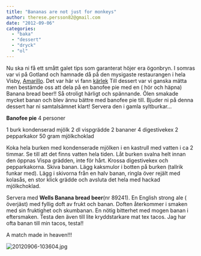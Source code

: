 ```yaml
---
title: "Bananas are not just for monkeys"
author: therese.persson82@gmail.com
date: "2012-09-06"
categories: 
  - "baka"
  - "dessert"
  - "dryck"
  - "ol"
---
```


Nu ska ni få ett smått galet tips som garanterat höjer era ögonbryn. I somras var vi på Gotland och hamnade då på den mysigaste restaurangen i hela Visby, [Amarillo](https://www.amarillovisby.se/se "Amarillo"). Det var här vi fann [kärlek](/posts/krlek-vid-forsta-ogonkastet/) Till dessert var vi ganska mätta men bestämde oss att dela på en banofee pie med en ( hör och häpna) Banana bread beer!! Så otroligt härligt och spännande. Ölen smakade mycket banan och blev ännu bättre med banofee pie till. Bjuder ni på denna dessert har ni samtalsämnet klart! Servera den i gamla syltburkar...

**Banofee pie** 4 personer

1 burk kondenserad mjölk 2 dl vispgrädde 2 bananer 4 digestivekex 2 pepparkakor 50 gram mjölkchoklad

Koka hela burken med kondenserade mjölken i en kastrull med vatten i ca 2 timmar. Se till att det finns vatten hela tiden. Låt burken svalna helt innan den öppnas Vispa grädden, inte för hårt. Krossa digestivekex och pepparkakorna. Skiva banan. Lägg kaksmulor i botten på burken (tallrik funkar med). Lägg i skivorna från en halv banan, ringla över rejält med kolasås, en stor klick grädde och avsluta det hela med hackad mjölkchoklad.

Servera med **Wells Banana bread beer**(nr 89241). En English strong ale ( överjäst) med fyllig doft av frukt och banan. Doften återkommer i smaken med sin fruktighet och skumbanan. En nötig bitterhet med mogen banan i eftersmaken. Testa den även till lite kryddstarkare mat tex tacos. Jag har ofta banan till min tacos, testa!!

A match made in heaven!!!

![20120906-103604.jpg](/static/img/20120906-103604.jpg)